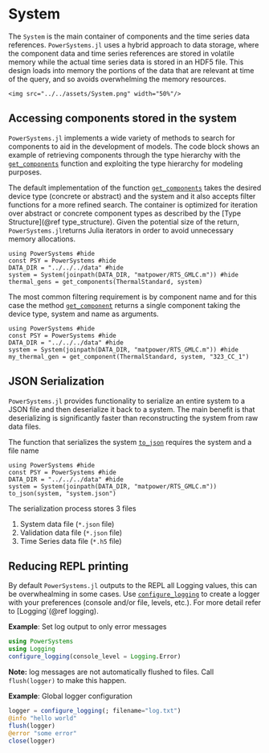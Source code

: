 # System

The `System` is the main container of components and the time series data references.
`PowerSystems.jl` uses a hybrid approach to data storage, where the component data and time
series references are stored in volatile memory while the actual time series data is stored
in an HDF5 file. This design loads into memory the portions of the data that are relevant
at time of the query, and so avoids overwhelming the memory resources.

```@raw html
<img src="../../assets/System.png" width="50%"/>
```

## Accessing components stored in the system

`PowerSystems.jl` implements a wide variety of methods to search for components to
aid in the development of models. The code block shows an example of
retrieving components through the type hierarchy with the [`get_components`](@ref)
function and exploiting the type hierarchy for modeling purposes.

The default implementation of the function [`get_components`](@ref) takes the desired device
type (concrete or abstract) and the system and it also accepts filter functions for a more
refined search. The container is optimized for iteration over abstract or concrete component
types as described by the [Type Structure](@ref type_structure). Given the potential size of the return,
`PowerSystems.jl`returns Julia iterators in order to avoid unnecessary memory allocations.

```@example get_components
using PowerSystems #hide
const PSY = PowerSystems #hide
DATA_DIR = "../../../data" #hide
system = System(joinpath(DATA_DIR, "matpower/RTS_GMLC.m")) #hide
thermal_gens = get_components(ThermalStandard, system)
```

The most common filtering requirement is by component name and for this case the method
[`get_component`](@ref) returns a single component taking the device type, system and name as arguments.

```@example get_components
using PowerSystems #hide
const PSY = PowerSystems #hide
DATA_DIR = "../../../data" #hide
system = System(joinpath(DATA_DIR, "matpower/RTS_GMLC.m")) #hide
my_thermal_gen = get_component(ThermalStandard, system, "323_CC_1")
```

## JSON Serialization

`PowerSystems.jl` provides functionality to serialize an entire system to a JSON
file and then deserialize it back to a system. The main benefit is that
deserializing is significantly faster than reconstructing the system from raw
data files.

The function that serializes the system [`to_json`](@ref) requires the system and a file name

```@example serialization
using PowerSystems #hide
const PSY = PowerSystems #hide
DATA_DIR = "../../../data" #hide
system = System(joinpath(DATA_DIR, "matpower/RTS_GMLC.m"))
to_json(system, "system.json")
```

The serialization process stores 3 files

1. System data file (`*.json` file)
2. Validation data file (`*.json` file)
3. Time Series data file (`*.h5` file)

## Reducing REPL printing

By default `PowerSystems.jl` outputs to the REPL all Logging values, this can be overwhealming
in some cases. Use [`configure_logging`](@ref) to create a logger with your preferences
(console and/or file, levels, etc.). For more detail refer to [Logging`(@ref logging).

**Example**: Set log output to only error messages

```julia
using PowerSystems
using Logging
configure_logging(console_level = Logging.Error)
```

**Note:** log messages are not automatically flushed to files. Call
`flush(logger)` to make this happen.

**Example**: Global logger configuration

```julia
logger = configure_logging(; filename="log.txt")
@info "hello world"
flush(logger)
@error "some error"
close(logger)
```
